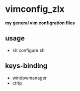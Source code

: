 vimconfig_zlx
=============

__my general vim configration files__

## usage
* sh configure.sh

## keys-binding
* <C-m> windowmanager
* <C-p> ctrlp
